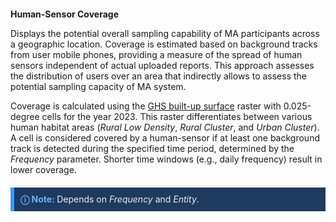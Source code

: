 <style>
.note-block {
    background-color: #1e3a5f;
    border-left: 6px solid #3399ff;
    padding: 10px;
    margin: 20px 0;
    color: #eeeeee;
    display: flex;
    align-items: center;
}
.note-block p {
    margin: 0;
}
.note-block strong {
    color: #66b2ff;
}
</style>

<h2 style="font-size:14px">  Human-Sensor Coverage </h2>

Displays the potential overall sampling capability of MA participants across a geographic location. Coverage is estimated based on background tracks from user mobile phones, providing a measure of the spread of human sensors independent of actual uploaded reports. This approach assesses the distribution of users over an area that indirectly allows to assess the potential sampling capacity of MA system.

Coverage is calculated using the [GHS built-up surface](https://human-settlement.emergency.copernicus.eu/download.php?ds=bu) raster with 0.025-degree cells for the year 2023. This raster differentiates between various human habitat areas (*Rural Low Density*, *Rural Cluster*, and *Urban Cluster*). A cell is considered covered by a human-sensor if at least one background track is detected during the specified time period, determined by the *Frequency* parameter. Shorter time windows (e.g., daily frequency) result in lower coverage.


<div class="note-block">
    <p><strong> ⓘ Note: </strong> Depends on <i>Frequency</i> and <i>Entity</i>.</p>
</div>